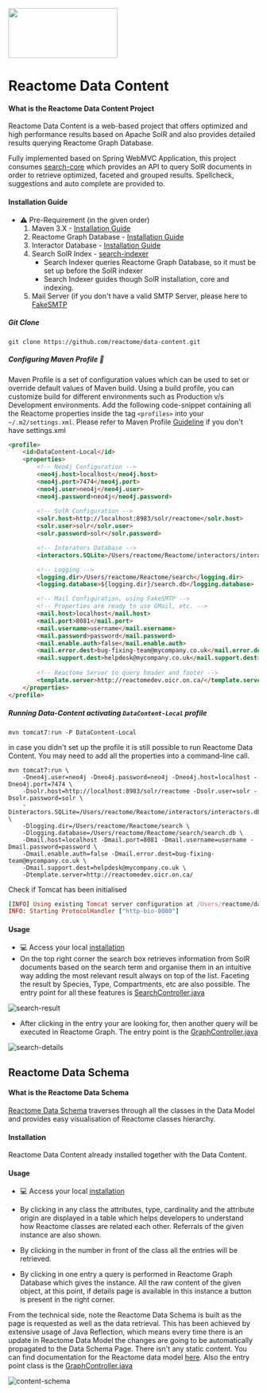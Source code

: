 <img src=https://cloud.githubusercontent.com/assets/6883670/22938783/bbef4474-f2d4-11e6-92a5-07c1a6964491.png width=220 height=100 />

# Reactome Data Content 

#### What is the Reactome Data Content Project
Reactome Data Content is a web-based project that offers optimized and high performance results based on Apache SolR and also provides detailed results querying Reactome Graph Database. 

Fully implemented based on Spring WebMVC Application, this project consumes [search-core](http://github.com/reactome/search-core) which provides an API to query SolR documents in order to retrieve 
optimized, faceted and grouped results. Spellcheck, suggestions and auto complete are provided to.

#### Installation Guide

* :warning: Pre-Requirement (in the given order)
    1. Maven 3.X - [Installation Guide](http://maven.apache.org/install.html)
    2. Reactome Graph Database - [Installation Guide](http://www.reactome.org/pages/documentation/developer-guide/graph-database/)
    3. Interactor Database - [Installation Guide](https://github.com/reactome-pwp/interactors-core)
    4. Search SolR Index - [search-indexer](http://github.com/reactome/search-indexer)
        * Search Indexer queries Reactome Graph Database, so it must be set up before the SolR indexer
        * Search Indexer guides though SolR installation, core and indexing.
    5. Mail Server (if you don't have a valid SMTP Server, please here to [FakeSMTP](http://nilhcem.com/FakeSMTP/index.html)
    
##### Git Clone

```console
git clone https://github.com/reactome/data-content.git
```

##### Configuring Maven Profile :memo:

Maven Profile is a set of configuration values which can be used to set or override default values of Maven build. Using a build profile, you can customize build for different environments such as Production v/s Development environments.
Add the following code-snippet containing all the Reactome properties inside the tag ```<profiles>``` into your ```~/.m2/settings.xml```. 
Please refer to Maven Profile [Guideline](http://maven.apache.org/guides/introduction/introduction-to-profiles.html) if you don't have settings.xml


```html
<profile>
    <id>DataContent-Local</id>
    <properties>
        <!-- Neo4j Configuration -->
        <neo4j.host>localhost</neo4j.host>
        <neo4j.port>7474</neo4j.port>
        <neo4j.user>neo4j</neo4j.user>
        <neo4j.password>neo4j</neo4j.password>
        
        <!-- SolR Configuration -->
        <solr.host>http://localhost:8983/solr/reactome</solr.host>
        <solr.user>solr</solr.user>
        <solr.password>solr</solr.password>

        <!-- Interators Database -->
        <interactors.SQLite>/Users/reactome/Reactome/interactors/interactors.db</interactors.SQLite>

        <!-- Logging -->
        <logging.dir>/Users/reactome/Reactome/search</logging.dir>
        <logging.database>${logging.dir}/search.db</logging.database>

        <!-- Mail Configuration, using FakeSMTP -->
        <!-- Properties are ready to use GMail, etc. -->
        <mail.host>localhost</mail.host>
        <mail.port>8081</mail.port>
        <mail.username>username</mail.username>
        <mail.password>password</mail.password>
        <mail.enable.auth>false</mail.enable.auth>
        <mail.error.dest>bug-fixing-team@mycompany.co.uk</mail.error.dest>
        <mail.support.dest>helpdesk@mycompany.co.uk</mail.support.dest>
            
        <!-- Reactome Server to query header and footer -->
        <template.server>http://reactomedev.oicr.on.ca/</template.server>
    </properties>
</profile>
```

##### Running Data-Content activating ```DataContent-Local``` profile
```console
mvn tomcat7:run -P DataContent-Local
```

in case you didn't set up the profile it is still possible to run Reactome Data Content. You may need to add all the properties into a command-line call.
```console
mvn tomcat7:run \ 
    -Dneo4j.user=neo4j -Dneo4j.password=neo4j -Dneo4j.host=localhost -Dneo4j.port=7474 \
    -Dsolr.host=http://localhost:8983/solr/reactome -Dsolr.user=solr -Dsolr.password=solr \
    -Dinteractors.SQLite=/Users/reactome/Reactome/interactors/interactors.db \
    -Dlogging.dir=/Users/reactome/Reactome/search \
    -Dlogging.database=/Users/reactome/Reactome/search/search.db \
    -Dmail.host=localhost -Dmail.port=8081 -Dmail.username=username -Dmail.password=password \ 
    -Dmail.enable.auth=false -Dmail.error.dest=bug-fixing-team@mycompany.co.uk \
    -Dmail.support.dest=helpdesk@mycompany.co.uk \ 
    -Dtemplate.server=http://reactomedev.oicr.on.ca/
```

Check if Tomcat has been initialised
```rb
[INFO] Using existing Tomcat server configuration at /Users/reactome/data-content/target/tomcat
INFO: Starting ProtocolHandler ["http-bio-8080"]
```

#### Usage 

* :computer: Access your local [installation](http://localhost:8080/)
* On the top right corner the search box retrieves information from SolR documents based on the search term
and organise them in an intuitive way adding the most relevant result always on top of the list. 
Faceting the result by Species, Type, Compartments, etc are also possible. The entry point for all these features is [SearchController.java](https://github.com/reactome/data-content/blob/master/src/main/java/org/reactome/server/controller/SearchController.java) 

![search-result](https://cloud.githubusercontent.com/assets/6883670/22972916/a2759ca6-f373-11e6-838f-406ecf2af610.png)

* After clicking in the entry your are looking for, then another query will be executed in Reactome Graph. The entry point is the [GraphController.java](https://github.com/reactome/data-content/blob/master/src/main/java/org/reactome/server/controller/GraphController.java)

![search-details](https://cloud.githubusercontent.com/assets/6883670/22972918/a6dca7ee-f373-11e6-8f22-1579717a7b12.png)


## Reactome Data Schema

#### What is the Reactome Data Schema
[Reactome Data Schema](http://reactome.org/content/schema/DatabaseObject) traverses through all the classes in the Data Model and provides easy visualisation of Reactome classes hierarchy.

#### Installation

Reactome Data Content already installed together with the Data Content. 

#### Usage

* :computer: Access your local [installation](http://localhost:8080/schema/DatabaseObject)

* By clicking in any class the attributes, type, cardinality and the attribute origin are displayed in a table which helps developers to understand
how Reactome classes are related each other. Referrals of the given instance are also shown.

* By clicking in the number in front of the class all the entries will be retrieved.

* By clicking in one entry a query is performed in Reactome Graph Database which gives the instance. All the raw content of the given object, at this point, if details page is available in this instance a button is present in the right corner. 

From the technical side, note the Reactome Data Schema is built as the page is requested as well as the data retrieval. This has been achieved by extensive usage of Java Reflection, which means every time there is an update in Reactome Data Model the changes are going to be automatically propagated to the Data Schema Page. There isn't any static content. You can find documentation for the Reactome data model [here](http://www.reactome.org/pages/documentation/data-model/).
Also the entry point class is the [GraphController.java](https://github.com/reactome/data-content/blob/master/src/main/java/org/reactome/server/controller/GraphController.java)

![content-schema](https://cloud.githubusercontent.com/assets/6883670/22972919/a9a9263c-f373-11e6-83a2-734e5b1e552f.png)